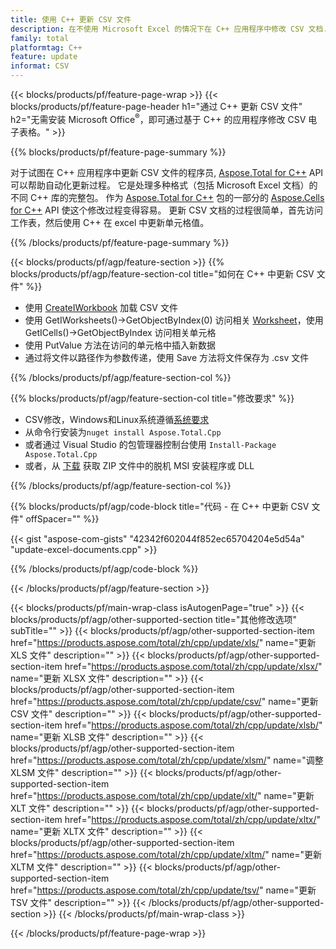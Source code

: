 ```yaml
---
title: 使用 C++ 更新 CSV 文件
description: 在不使用 Microsoft Excel 的情况下在 C++ 应用程序中修改 CSV 文档.
family: total
platformtag: C++
feature: update
informat: CSV
---
```

{{< blocks/products/pf/feature-page-wrap >}}
{{< blocks/products/pf/feature-page-header h1="通过 C++ 更新 CSV 文件" h2="无需安装 Microsoft Office<sup>&reg;</sup>，即可通过基于 C++ 的应用程序修改 CSV 电子表格。" >}}

{{% blocks/products/pf/feature-page-summary %}}

对于试图在 C++ 应用程序中更新 CSV 文件的程序员, [Aspose.Total for C++](https://products.aspose.com/total/cpp/) API 可以帮助自动化更新过程。 它是处理多种格式（包括 Microsoft Excel 文档）的不同 C++ 库的完整包。 作为 [Aspose.Total for C++](https://products.aspose.com/total/cpp/) 包的一部分的 [Aspose.Cells for C++](https://products.aspose.com/cells/cpp/) API 使这个修改过程变得容易。 更新 CSV 文档的过程很简单，首先访问工作表，然后使用 C++ 在 excel 中更新单元格值。

{{% /blocks/products/pf/feature-page-summary %}}

{{< blocks/products/pf/agp/feature-section >}}
{{% blocks/products/pf/agp/feature-section-col title="如何在 C++ 中更新 CSV 文件" %}}

- 使用 [CreateIWorkbook](https://reference.aspose.com/cells/cpp/class/aspose.cells.factory#a93f7282b976d2a001d44198dedaceee8) 加载 CSV 文件
- 使用 GetIWorksheets()->GetObjectByIndex(0) 访问相关 [Worksheet](https://reference.aspose.com/cells/cpp/class/aspose.cells.i_worksheet)，使用 GetICells()->GetObjectByIndex 访问相关单元格
- 使用 PutValue 方法在访问的单元格中插入新数据
- 通过将文件以路径作为参数传递，使用 Save 方法将文件保存为 .csv 文件

{{% /blocks/products/pf/agp/feature-section-col %}}

{{% blocks/products/pf/agp/feature-section-col title="修改要求" %}}

- CSV修改，Windows和Linux系统遵循[系统要求](https://docs.aspose.com/cells/cpp/system-requirements/) 
- 从命令行安装为```nuget install Aspose.Total.Cpp```
- 或者通过 Visual Studio 的包管理器控制台使用 ```Install-Package Aspose.Total.Cpp```
- 或者，从 [下载](https://downloads.aspose.com/cells/cpp) 获取 ZIP 文件中的脱机 MSI 安装程序或 DLL

{{% /blocks/products/pf/agp/feature-section-col %}}

{{% blocks/products/pf/agp/code-block title="代码 - 在 C++ 中更新 CSV 文件" offSpacer="" %}}

{{< gist "aspose-com-gists" "42342f602044f852ec65704204e5d54a" "update-excel-documents.cpp" >}}

{{% /blocks/products/pf/agp/code-block %}}

{{< /blocks/products/pf/agp/feature-section >}}

{{< blocks/products/pf/main-wrap-class isAutogenPage="true" >}}
{{< blocks/products/pf/agp/other-supported-section title="其他修改选项" subTitle="" >}}
{{< blocks/products/pf/agp/other-supported-section-item href="https://products.aspose.com/total/zh/cpp/update/xls/" name="更新 XLS 文件" description="" >}}
{{< blocks/products/pf/agp/other-supported-section-item href="https://products.aspose.com/total/zh/cpp/update/xlsx/" name="更新 XLSX 文件" description="" >}}
{{< blocks/products/pf/agp/other-supported-section-item href="https://products.aspose.com/total/zh/cpp/update/csv/" name="更新 CSV 文件" description="" >}}
{{< blocks/products/pf/agp/other-supported-section-item href="https://products.aspose.com/total/zh/cpp/update/xlsb/" name="更新 XLSB 文件" description="" >}}
{{< blocks/products/pf/agp/other-supported-section-item href="https://products.aspose.com/total/zh/cpp/update/xlsm/" name="调整 XLSM 文件" description="" >}}
{{< blocks/products/pf/agp/other-supported-section-item href="https://products.aspose.com/total/zh/cpp/update/xlt/" name="更新 XLT 文件" description="" >}}
{{< blocks/products/pf/agp/other-supported-section-item href="https://products.aspose.com/total/zh/cpp/update/xltx/" name="更新 XLTX 文件" description="" >}}
{{< blocks/products/pf/agp/other-supported-section-item href="https://products.aspose.com/total/zh/cpp/update/xltm/" name="更新 XLTM 文件" description="" >}}
{{< blocks/products/pf/agp/other-supported-section-item href="https://products.aspose.com/total/zh/cpp/update/tsv/" name="更新 TSV 文件" description="" >}}
{{< /blocks/products/pf/agp/other-supported-section >}}
{{< /blocks/products/pf/main-wrap-class >}}

{{< /blocks/products/pf/feature-page-wrap >}}